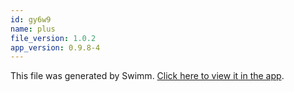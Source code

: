 ```yaml
---
id: gy6w9
name: plus
file_version: 1.0.2
app_version: 0.9.8-4
---
```


This file was generated by Swimm. [Click here to view it in the app](http://localhost:5000/repos/Z2l0aHViJTNBJTNBbW9kLXByb2dyZXNzaW9uLXN5c3RlbSUzQSUzQW1hb3pTd2ltbQ==/playlists/gy6w9).
